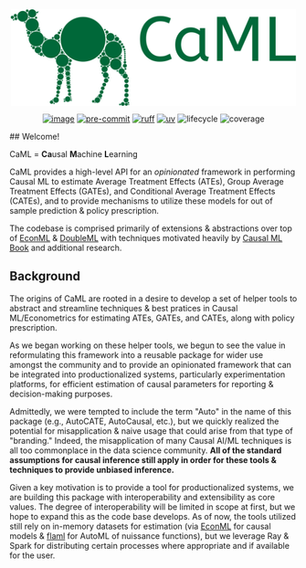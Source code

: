 <center>
<img src="https://raw.githubusercontent.com/jakepenzak/caml/main/docs/assets/main_logo.svg"" align="center" alt="CaML Logo" height="auto" width=500px/>

[![image](https://img.shields.io/pypi/v/caml.svg)](https://pypi.python.org/pypi/caml)
[![pre-commit](https://img.shields.io/badge/pre--commit-enabled-brightgreen?logo=pre-commit&logoColor=white)](https://github.com/pre-commit/pre-commit)
[![ruff](https://img.shields.io/endpoint?url=https://raw.githubusercontent.com/astral-sh/ruff/main/assets/badge/v2.json)](https://github.com/astral-sh/ruff)
[![uv](https://img.shields.io/endpoint?url=https://raw.githubusercontent.com/astral-sh/uv/main/assets/badge/v0.json)](https://github.com/astral-sh/uv)
![lifecycle](https://img.shields.io/badge/Lifecycle-Experimental-blue?style=flat)
![coverage](./assets/coverage.svg)

</center>
## Welcome!

CaML = **Ca**usal **M**achine **L**earning

CaML provides a high-level API for an _opinionated_ framework in performing Causal ML to estimate Average Treatment Effects (ATEs), Group Average Treatment Effects (GATEs), and Conditional Average Treatment Effects (CATEs), and to provide mechanisms to utilize these models for out of sample prediction & policy prescription.

The codebase is comprised primarily of extensions & abstractions over top of [EconML](https://github.com/py-why/EconML) & [DoubleML](https://docs.doubleml.org/stable/api/generated/doubleml.datasets.make_confounded_irm_data.html#doubleml.datasets.make_confounded_irm_data) with techniques motivated heavily by [Causal ML Book](https://causalml-book.org/) and additional research.

## Background

The origins of CaML are rooted in a desire to develop a set of helper tools to abstract and streamline techniques
& best pratices in Causal ML/Econometrics for estimating ATEs, GATEs, and CATEs, along with policy prescription.

As we began working on these helper tools, we begun to see the value in reformulating this framework into a reusable
package for wider use amongst the community and to provide an opinionated framework that can be integrated into productionalized
systems, particularly experimentation platforms, for efficient estimation of causal parameters for reporting & decision-making
purposes.

Admittedly, we were tempted to include the term "Auto" in the name of this package (e.g., AutoCATE, AutoCausal, etc.),
but we quickly realized the potential for misapplication & naive usage that could arise from that type of "branding."
Indeed, the misapplication of many Causal AI/ML techniques is all too commonplace in the data science community.
**All of the standard assumptions for causal inference still apply in order for these tools & techniques to provide
unbiased inference.**

Given a key motivation is to provide a tool for productionalized systems, we are building this package with interoperability
and extensibility as core values. The degree of interoperability will be limited in scope at first, but we hope to expand this as the code base develops. As of now, the tools
utilized still rely on in-memory datasets for estimation (via [EconML](https://github.com/py-why/EconML) for causal models &
[flaml](https://microsoft.github.io/FLAML/) for AutoML of nuissance functions), but we leverage Ray & Spark for distributing
certain processes where appropriate and if available for the user.
